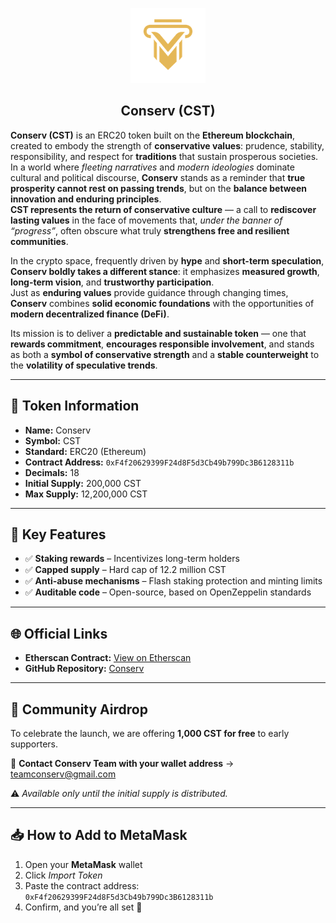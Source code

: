 <p align="center">
  <img src="./Logo.png" alt="Conserv Logo" width="120"/><br/>
  <h2 align="center">Conserv (CST)</h2>
</p>



**Conserv (CST)** is an ERC20 token built on the **Ethereum blockchain**, created to embody the strength of **conservative values**: prudence, stability, responsibility, and respect for **traditions** that sustain prosperous societies.  
In a world where *fleeting narratives* and *modern ideologies* dominate cultural and political discourse, **Conserv** stands as a reminder that **true prosperity cannot rest on passing trends**, but on the **balance between innovation and enduring principles**.  
**CST represents the return of conservative culture** — a call to **rediscover lasting values** in the face of movements that, *under the banner of “progress”*, often obscure what truly **strengthens free and resilient communities**.  

In the crypto space, frequently driven by **hype** and **short-term speculation**, **Conserv boldly takes a different stance**: it emphasizes **measured growth**, **long-term vision**, and **trustworthy participation**.  
Just as **enduring values** provide guidance through changing times, **Conserv** combines **solid economic foundations** with the opportunities of **modern decentralized finance (DeFi)**.  

Its mission is to deliver a **predictable and sustainable token** — one that **rewards commitment**, **encourages responsible involvement**, and stands as both a **symbol of conservative strength** and a **stable counterweight** to the **volatility of speculative trends**.  


---


## 📜 Token Information

- **Name:** Conserv  
- **Symbol:** CST  
- **Standard:** ERC20 (Ethereum)  
- **Contract Address:** `0xF4f20629399F24d8F5d3Cb49b799Dc3B6128311b`  
- **Decimals:** 18  
- **Initial Supply:** 200,000 CST  
- **Max Supply:** 12,200,000 CST  
---

## 🔑 Key Features

- ✅ **Staking rewards** – Incentivizes long-term holders  
- ✅ **Capped supply** – Hard cap of 12.2 million CST  
- ✅ **Anti-abuse mechanisms** – Flash staking protection and minting limits  
- ✅ **Auditable code** – Open-source, based on OpenZeppelin standards  

---

## 🌐 Official Links

- **Etherscan Contract:** [View on Etherscan](https://etherscan.io/token/0xF4f20629399F24d8F5d3Cb49b799Dc3B6128311b)
- **GitHub Repository:** [Conserv](https://github.com/TakatoBr/CST)

---

## 🎁 Community Airdrop  

To celebrate the launch, we are offering **1,000 CST for free** to early supporters.  

📩  **Contact Conserv Team with your wallet address** → teamconserv@gmail.com 

⚠️ *Available only until the initial supply is distributed.*  

---

## 📥 How to Add to MetaMask

1. Open your **MetaMask** wallet  
2. Click *Import Token*  
3. Paste the contract address: `0xF4f20629399F24d8F5d3Cb49b799Dc3B6128311b`
4. Confirm, and you’re all set 🚀 
